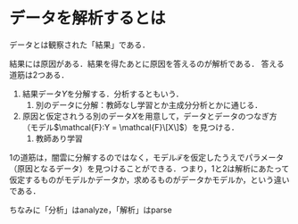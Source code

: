 # データを解析するとは

データとは観察された「結果」である．

結果には原因がある．結果を得たあとに原因を答えるのが解析である．
答える道筋は2つある．

1. 結果データ$Y$を分解する．分析するともいう．
   1. 別のデータに分解：教師なし学習とか主成分分析とかに通じる．
2. 原因と仮定されうる別のデータ$X$を用意して，データとデータのつなぎ方（モデル$\mathcal{F}:Y = \mathcal{F}\[X\]$）を見つける．
   1. 教師あり学習

1の道筋は，闇雲に分解するのではなく，モデル$\mathcal{F}$を仮定したうえでパラメータ（原因となるデータ）を見つけることができる．つまり，1と2は解析にあたって仮定するものがモデルかデータか，求めるものがデータかモデルか，という違いである．

ちなみに「分析」はanalyze，「解析」はparse

